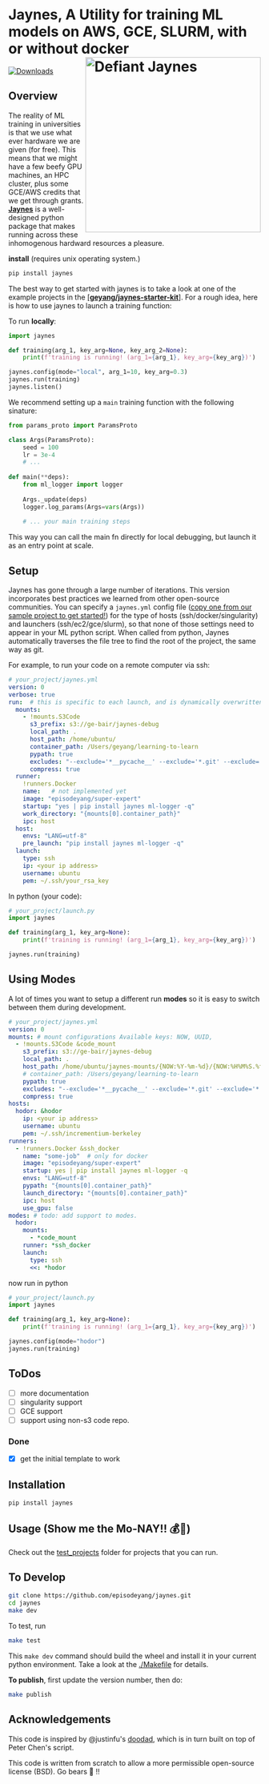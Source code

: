 # Jaynes, A Utility for training ML models on AWS, GCE, SLURM, with or without docker <a href="figures/ETJaynes_defiant.jpg" target="_blank"><img src="figures/ETJaynes_defiant.jpg" alt="Defiant Jaynes" align="right" width="350px" style="top:20px"></a>

[![Downloads](http://pepy.tech/badge/jaynes)](http://pepy.tech/project/jaynes)

## Overview

The reality of ML training in universities is that we use what ever hardware we are given (for free). This means that
we might have a few beefy GPU machines, an HPC cluster, plus some GCE/AWS credits that we get through grants. 
[**Jaynes**](https://github.com/episodeyang/jaynes) is a well-designed python package that makes running across
these inhomogenous hardward resources a pleasure.

**install** (requires unix operating system.)
```bash
pip install jaynes
```
The best way to get started with jaynes is to take a look at one of the example projects in the [[**geyang/jaynes-starter-kit**]](https://github.com/geyang/jaynes-starter-kit). For a rough idea, here is how to use jaynes to launch a training function:

To run **locally**:
```python
import jaynes

def training(arg_1, key_arg=None, key_arg_2=None):
    print(f'training is running! (arg_1={arg_1}, key_arg={key_arg})')

jaynes.config(mode="local", arg_1=10, key_arg=0.3)
jaynes.run(training)
jaynes.listen()
```

We recommend setting up a `main` training function with the following sinature:
```python
from params_proto import ParamsProto

class Args(ParamsProto):
    seed = 100
    lr = 3e-4
    # ...
    
def main(**deps):
    from ml_logger import logger
    
    Args._update(deps)
    logger.log_params(Args=vars(Args))
    
    # ... your main training steps
```

This way you can call the main fn directly for local debugging, but launch it as an entry point at scale.

## Setup

Jaynes has gone through a large number of iterations. This version incorporates best practices we learned
from other open-source communities. You can specify a `jaynes.yml` config file ([copy one from our sample
project to get started!](example_projects)) for the type of hosts (ssh/docker/singularity) and launchers
 (ssh/ec2/gce/slurm), so that none of those settings need to appear in your ML python script. When called
from python, Jaynes automatically traverses the file tree to find the root of the project, the 
same way as git.

For example, to run your code on a remote computer via ssh:
```yaml
# your_project/jaynes.yml
version: 0
verbose: true
run:  # this is specific to each launch, and is dynamically overwritten in-memory
  mounts:
    - !mounts.S3Code
      s3_prefix: s3://ge-bair/jaynes-debug
      local_path: .
      host_path: /home/ubuntu/
      container_path: /Users/geyang/learning-to-learn
      pypath: true
      excludes: "--exclude='*__pycache__' --exclude='*.git' --exclude='*.idea' --exclude='*.egg-info'   --exclude='*.pkl'"
      compress: true
  runner:
    !runners.Docker
    name:   # not implemented yet
    image: "episodeyang/super-expert"
    startup: "yes | pip install jaynes ml-logger -q"
    work_directory: "{mounts[0].container_path}"
    ipc: host
  host:
    envs: "LANG=utf-8"
    pre_launch: "pip install jaynes ml-logger -q"
  launch:
    type: ssh
    ip: <your ip address>
    username: ubuntu
    pem: ~/.ssh/your_rsa_key
```

In python (your code):
```python
# your_project/launch.py
import jaynes

def training(arg_1, key_arg=None):
    print(f'training is running! (arg_1={arg_1}, key_arg={key_arg})')

jaynes.run(training)
```

## Using Modes

A lot of times you want to setup a different run **modes** so it is
easy to switch between them during development.

```yaml
# your_project/jaynes.yml
version: 0
mounts: # mount configurations Available keys: NOW, UUID,
  - !mounts.S3Code &code_mount
    s3_prefix: s3://ge-bair/jaynes-debug
    local_path: .
    host_path: /home/ubuntu/jaynes-mounts/{NOW:%Y-%m-%d}/{NOW:%H%M%S.%f}
    # container_path: /Users/geyang/learning-to-learn
    pypath: true
    excludes: "--exclude='*__pycache__' --exclude='*.git' --exclude='*.idea' --exclude='*.egg-info' --exclude='*.pkl'"
    compress: true
hosts:
  hodor: &hodor
    ip: <your ip address>
    username: ubuntu
    pem: ~/.ssh/incrementium-berkeley
runners:
  - !runners.Docker &ssh_docker
    name: "some-job"  # only for docker
    image: "episodeyang/super-expert"
    startup: yes | pip install jaynes ml-logger -q
    envs: "LANG=utf-8"
    pypath: "{mounts[0].container_path}"
    launch_directory: "{mounts[0].container_path}"
    ipc: host
    use_gpu: false
modes: # todo: add support to modes.
  hodor:
    mounts:
      - *code_mount
    runner: *ssh_docker
    launch:
      type: ssh
      <<: *hodor
```

now run in python
```python
# your_project/launch.py
import jaynes

def training(arg_1, key_arg=None):
    print(f'training is running! (arg_1={arg_1}, key_arg={key_arg})')

jaynes.config(mode="hodor")
jaynes.run(training)
```

## ToDos

- [ ] more documentation
- [ ] singularity support
- [ ] GCE support
- [ ] support using non-s3 code repo.

### Done

- [x] get the initial template to work

## Installation

```bash
pip install jaynes
```

## Usage (**Show me the Mo-NAY!! :moneybag::money_with_wings:**)

Check out the [test_projects](example_projects) folder for projects that you can run.

## To Develop

```bash
git clone https://github.com/episodeyang/jaynes.git
cd jaynes
make dev
```

To test, run

```bash
make test
```

This `make dev` command should build the wheel and install it in your current python environment. Take a look at the [./Makefile](./Makefile) for details.

**To publish**, first update the version number, then do:

```bash
make publish
```

## Acknowledgements

This code is inspired by @justinfu's [doodad](https://github.com/justinjfu/doodad), which is in turn built on top of Peter Chen's script.

This code is written from scratch to allow a more permissible open-source license (BSD). Go bears :bear: !!
